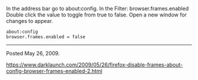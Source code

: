 In the address bar go to about:config.
In the Filter: browser.frames.enabled
Double click the value to toggle from true to false.
Open a new window for changes to appear.
```
about:config
browser.frames.enabled = false
```

---

Posted May 26, 2009.

https://www.darklaunch.com/2009/05/26/firefox-disable-frames-about-config-browser-frames-enabled-2.html
